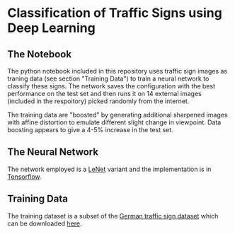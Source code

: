 # Classification of Traffic Signs using Deep Learning

## The Notebook
The python notebook included in this repository uses traffic sign images as traning data (see section "Training Data") to train a neural network to classify these signs. The network saves the configuration with the best performance on the test set and then runs it on 14 external images (included in the respoitory) picked randomly from the internet.

The training data are "boosted" by generating additional sharpened images with affine distortion to emulate different slight change in viewpoint. Data boosting appears to give a 4-5% increase in the test set.    

## The Neural Network
The network employed is a [LeNet](http://yann.lecun.com/exdb/lenet/) variant and the implementation is in [Tensorflow](https://www.tensorflow.org/).   

## Training Data
The training dataset is a subset of the [German traffic sign dataset](http://benchmark.ini.rub.de/?section=gtsdb&subsection=dataset) which can be downloaded [here](https://1drv.ms/u/s!AtmapBHRVgqWgVlGjnDUk8Zn7GZc).


